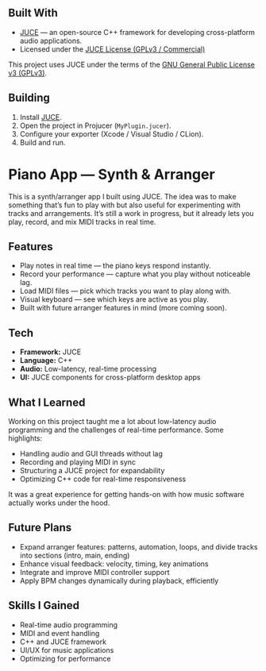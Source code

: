 ## Built With

- [JUCE](https://juce.com) — an open-source C++ framework for developing cross-platform audio applications.  
- Licensed under the [JUCE License (GPLv3 / Commercial)](https://github.com/juce-framework/JUCE/blob/master/LICENSE.md)

This project uses JUCE under the terms of the [GNU General Public License v3 (GPLv3)](https://www.gnu.org/licenses/gpl-3.0.html).


## Building

1. Install [JUCE](https://juce.com/get-juce).
2. Open the project in Projucer (`MyPlugin.jucer`).
3. Configure your exporter (Xcode / Visual Studio / CLion).
4. Build and run.


# Piano App — Synth & Arranger

This is a synth/arranger app I built using JUCE. The idea was to make something that’s fun to play with but also useful for experimenting with tracks and arrangements. It’s still a work in progress, but it already lets you play, record, and mix MIDI tracks in real time.

## Features

- Play notes in real time — the piano keys respond instantly.
- Record your performance — capture what you play without noticeable lag.
- Load MIDI files — pick which tracks you want to play along with.
- Visual keyboard — see which keys are active as you play.
- Built with future arranger features in mind (more coming soon).

## Tech

- **Framework:** JUCE
- **Language:** C++
- **Audio:** Low-latency, real-time processing
- **UI:** JUCE components for cross-platform desktop apps

## What I Learned

Working on this project taught me a lot about low-latency audio programming and the challenges of real-time performance. Some highlights:

- Handling audio and GUI threads without lag
- Recording and playing MIDI in sync
- Structuring a JUCE project for expandability
- Optimizing C++ code for real-time responsiveness

It was a great experience for getting hands-on with how music software actually works under the hood.

## Future Plans

- Expand arranger features: patterns, automation, loops, and divide tracks into sections (intro, main, ending)
- Enhance visual feedback: velocity, timing, key animations
- Integrate and improve MIDI controller support
- Apply BPM changes dynamically during playback, efficiently

## Skills I Gained

- Real-time audio programming
- MIDI and event handling
- C++ and JUCE framework
- UI/UX for music applications
- Optimizing for performance
